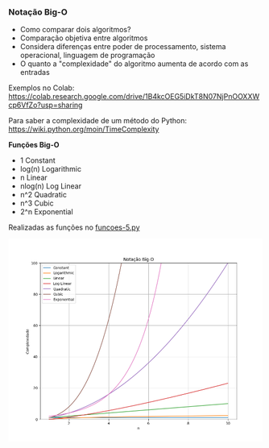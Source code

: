 ### Notação Big-O
* Como comparar dois algoritmos?
* Comparação objetiva entre algoritmos
* Considera diferenças entre poder de processamento, sistema operacional, linguagem de programação
* O quanto a "complexidade" do algoritmo aumenta de acordo com as entradas

Exemplos no Colab: https://colab.research.google.com/drive/1B4kcOEG5iDkT8N07NjPnOOXXWcp6VfZo?usp=sharing

Para saber a complexidade de um método do Python: https://wiki.python.org/moin/TimeComplexity

**Funções Big-O**
* 1 Constant
* log(n) Logarithmic
* n Linear
* nlog(n) Log Linear
* n^2 Quadratic
* n^3 Cubic
* 2^n Exponential

Realizadas as funções no [funcoes-5.py](funcoes-5.py)

![img.png](img.png)